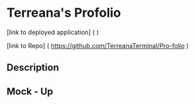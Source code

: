 # Terreana's Profolio

[link to deployed application] ( )

[link to Repo] ( https://github.com/TerreanaTerminal/Pro-folio )

## Description

## Mock - Up
